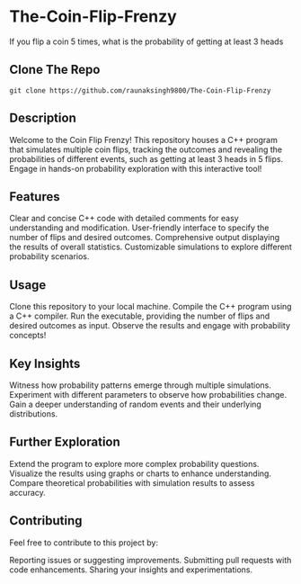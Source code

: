 # The-Coin-Flip-Frenzy
If you flip a coin 5 times, what is the probability of getting at least 3 heads

## Clone The Repo
 
 `git clone https://github.com/raunaksingh9800/The-Coin-Flip-Frenzy`

## Description

Welcome to the Coin Flip Frenzy! This repository houses a C++ program that simulates multiple coin flips, tracking the outcomes and revealing the probabilities of different events, such as getting at least 3 heads in 5 flips. Engage in hands-on probability exploration with this interactive tool!

 ## Features

Clear and concise C++ code with detailed comments for easy understanding and modification.
User-friendly interface to specify the number of flips and desired outcomes.
Comprehensive output displaying the results of overall statistics.
Customizable simulations to explore different probability scenarios.
 ## Usage

Clone this repository to your local machine.
Compile the C++ program using a C++ compiler.
Run the executable, providing the number of flips and desired outcomes as input.
Observe the results and engage with probability concepts!
 ## Key Insights

Witness how probability patterns emerge through multiple simulations.
Experiment with different parameters to observe how probabilities change.
Gain a deeper understanding of random events and their underlying distributions.
 ## Further Exploration

Extend the program to explore more complex probability questions.
Visualize the results using graphs or charts to enhance understanding.
Compare theoretical probabilities with simulation results to assess accuracy.
 ## Contributing

 Feel free to contribute to this project by:

Reporting issues or suggesting improvements.
Submitting pull requests with code enhancements.
Sharing your insights and experimentations.
